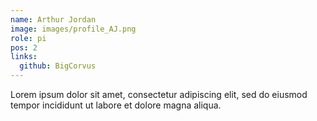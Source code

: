 ```yaml
---
name: Arthur Jordan
image: images/profile_AJ.png
role: pi
pos: 2
links:
  github: BigCorvus
---
```


Lorem ipsum dolor sit amet, consectetur adipiscing elit, sed do eiusmod tempor incididunt ut labore et dolore magna aliqua.
